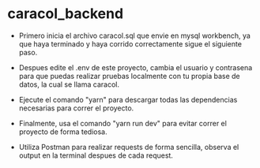 # caracol_backend

- Primero inicia el archivo caracol.sql que envie en mysql workbench, ya que haya terminado y haya corrido correctamente sigue el siguiente paso.

- Despues edite el .env de este proyecto, cambia el usuario y contrasena para que puedas realizar pruebas localmente con tu propia base de datos, la cual se llama caracol.

- Ejecute el comando "yarn" para descargar todas las dependencias necesarias para correr el proyecto.

- Finalmente, usa el comando "yarn run dev" para evitar correr el proyecto de forma tediosa.

- Utiliza Postman para realizar requests de forma sencilla, observa el output en la terminal despues de cada request.


